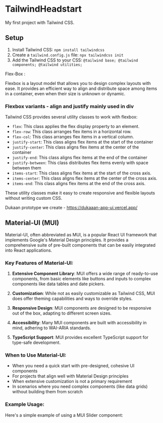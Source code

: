 # TailwindHeadstart

My first project with Tailwind CSS.

## Setup

1. Install Tailwind CSS: `npm install tailwindcss`
2. Create a `tailwind.config.js` file: `npx tailwindcss init`
3. Add the Tailwind CSS to your CSS: `@tailwind base; @tailwind components; @tailwind utilities;`

Flex-Box : 

Flexbox is a layout model that allows you to design complex layouts with ease. It provides an efficient way to align and distribute space among items in a container, even when their size is unknown or dynamic.

### Flexbox variants - align and justify mainly used in div

Tailwind CSS provides several utility classes to work with flexbox:

- `flex`: This class applies the flex display property to an element.
- `flex-row`: This class arranges flex items in a horizontal row.
- `flex-col`: This class arranges flex items in a vertical column.
- `justify-start`: This class aligns flex items at the start of the container
- `justify-center`: This class aligns flex items at the center of the container
- `justify-end`: This class aligns flex items at the end of the container
- `justify-between`: This class distributes flex items evenly with space between them
- `items-start`: This class aligns flex items at the start of the cross axis.
- `items-center`: This class aligns flex items at the center of the cross axis.
- `items-end`: This class aligns flex items at the end of the cross axis.

These utility classes make it easy to create responsive and flexible layouts without writing custom CSS.

Dukaan prototype we create - https://dukaaan-app-ui.vercel.app/


## Material-UI (MUI)

Material-UI, often abbreviated as MUI, is a popular React UI framework that implements Google's Material Design principles. It provides a comprehensive suite of pre-built components that can be easily integrated into React applications.

### Key Features of Material-UI:

1. **Extensive Component Library**: MUI offers a wide range of ready-to-use components, from basic elements like buttons and inputs to complex components like data tables and date pickers.

2. **Customization**: While not as easily customizable as Tailwind CSS, MUI does offer theming capabilities and ways to override styles.

3. **Responsive Design**: MUI components are designed to be responsive out of the box, adapting to different screen sizes.

4. **Accessibility**: Many MUI components are built with accessibility in mind, adhering to WAI-ARIA standards.

5. **TypeScript Support**: MUI provides excellent TypeScript support for type-safe development.

### When to Use Material-UI:

- When you need a quick start with pre-designed, cohesive UI components
- For projects that align well with Material Design principles
- When extensive customization is not a primary requirement
- In scenarios where you need complex components (like data grids) without building them from scratch

### Example Usage:

Here's a simple example of using a MUI Slider component:

